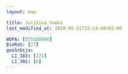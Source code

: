 ```yaml
---
layout: map

title: Jurišina humka
last_modified_at: 2018-05-21T22:14:49+02:00

WDPA: [555588966]
BioRaS: [27]
geoSrbija:
  L1_183: [171]
  L1_301: [6]
---
```

